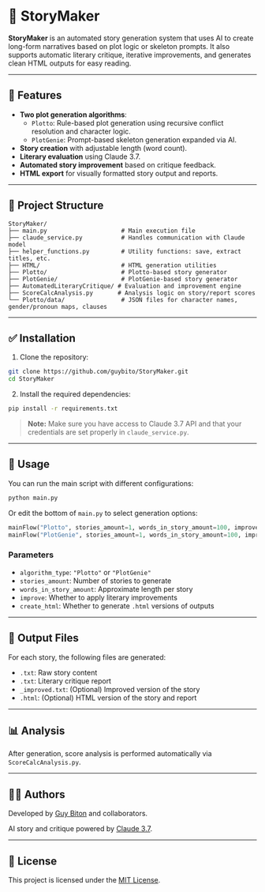 # 📖 StoryMaker

**StoryMaker** is an automated story generation system that uses AI to create long-form narratives based on plot logic or skeleton prompts. It also supports automatic literary critique, iterative improvements, and generates clean HTML outputs for easy reading.

---

## 🚀 Features

- **Two plot generation algorithms**:
  - `Plotto`: Rule-based plot generation using recursive conflict resolution and character logic.
  - `PlotGenie`: Prompt-based skeleton generation expanded via AI.
- **Story creation** with adjustable length (word count).
- **Literary evaluation** using Claude 3.7.
- **Automated story improvement** based on critique feedback.
- **HTML export** for visually formatted story output and reports.

---

## 📂 Project Structure

```
StoryMaker/
├── main.py                     # Main execution file
├── claude_service.py           # Handles communication with Claude model
├── helper_functions.py         # Utility functions: save, extract titles, etc.
├── HTML/                       # HTML generation utilities
├── Plotto/                     # Plotto-based story generator
├── PlotGenie/                  # PlotGenie-based story generator
├── AutomatedLiteraryCritique/ # Evaluation and improvement engine
├── ScoreCalcAnalysis.py       # Analysis logic on story/report scores
└── Plotto/data/                # JSON files for character names, gender/pronoun maps, clauses
```

---

## ✅ Installation

1. Clone the repository:

```bash
git clone https://github.com/guybito/StoryMaker.git
cd StoryMaker
```

2. Install the required dependencies:

```bash
pip install -r requirements.txt
```

> **Note:** Make sure you have access to Claude 3.7 API and that your credentials are set properly in `claude_service.py`.

---

## 🧠 Usage

You can run the main script with different configurations:

```bash
python main.py
```

Or edit the bottom of `main.py` to select generation options:

```python
mainFlow("Plotto", stories_amount=1, words_in_story_amount=100, improve=False, create_html=True)
mainFlow("PlotGenie", stories_amount=1, words_in_story_amount=100, improve=False, create_html=True)
```

### Parameters

- `algorithm_type`: `"Plotto"` or `"PlotGenie"`
- `stories_amount`: Number of stories to generate
- `words_in_story_amount`: Approximate length per story
- `improve`: Whether to apply literary improvements
- `create_html`: Whether to generate `.html` versions of outputs

---

## 🧪 Output Files

For each story, the following files are generated:

- `.txt`: Raw story content
- `.txt`: Literary critique report
- `_improved.txt`: (Optional) Improved version of the story
- `.html`: (Optional) HTML version of the story and report

---

## 📊 Analysis

After generation, score analysis is performed automatically via `ScoreCalcAnalysis.py`.

---

## 🧑‍💻 Authors

Developed by [Guy Biton](https://github.com/guybito) and collaborators.

AI story and critique powered by [Claude 3.7](https://www.anthropic.com/).

---

## 📄 License

This project is licensed under the [MIT License](LICENSE).
